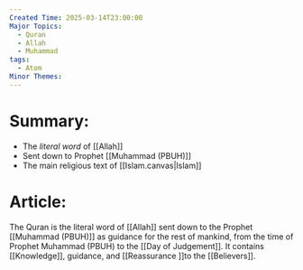 ```yaml
---
Created Time: 2025-03-14T23:00:00
Major Topics:
  - Quran
  - Allah
  - Muhammad
tags:
  - Atom
Minor Themes:
---
```

# Summary:
- The *literal word* of [[Allah]]
- Sent down to Prophet [[Muhammad (PBUH)]]
- The main religious text of [[Islam.canvas|Islam]]
# Article:
The Quran is the literal word of [[Allah]] sent down to the Prophet [[Muhammad (PBUH)]] as guidance for the rest of mankind, from the time of Prophet Muhammad (PBUH) to the [[Day of Judgement]]. It contains [[Knowledge]], guidance, and [[Reassurance ]]to the [[Believers]].
